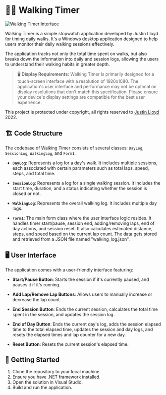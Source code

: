 # 🚶‍♂️ Walking Timer

![Walking Timer Interface](url-to-your-image) 

Walking Timer is a simple stopwatch application developed by Justin Lloyd for timing daily walks. It's a Windows desktop application designed to help users monitor their daily walking sessions effectively. 

The application tracks not only the total time spent on walks, but also breaks down the information into daily and session logs, allowing the users to understand their walking habits in greater depth. 

> 🖥️ **Display Requirements:** Walking Timer is primarily designed for a touch-screen interface with a resolution of 1920x1080. The application's user interface and performance may not be optimal on display resolutions that don't match this specification. Please ensure your device's display settings are compatible for the best user experience.

This project is protected under copyright, all rights reserved to [Justin Lloyd](https://justin-lloyd.com) 2022.

## 🏗️ Code Structure

The codebase of Walking Timer consists of several classes: `DayLog`, `SessionLog`, `WalkingLog`, and `Form1`.

- **`DayLog`**: Represents a log for a day's walk. It includes multiple sessions, each associated with certain parameters such as total laps, speed, steps, and total time.

- **`SessionLog`**: Represents a log for a single walking session. It includes the start time, duration, and a status indicating whether the session is closed or not.

- **`WalkingLog`**: Represents the overall walking log. It includes multiple day logs.

- **`Form1`**: The main form class where the user interface logic resides. It handles timer start/pause, session end, adding/removing laps, end of day actions, and session reset. It also calculates estimated distance, steps, and speed based on the current lap count. The data gets stored and retrieved from a JSON file named "walking_log.json".

## 🖥️ User Interface

The application comes with a user-friendly interface featuring:

- **Start/Pause Button**: Starts the session if it's currently paused, and pauses it if it's running. 

- **Add Lap/Remove Lap Buttons**: Allows users to manually increase or decrease the lap count.

- **End Session Button**: Ends the current session, calculates the total time spent in the session, and updates the session log.

- **End of Day Button**: Ends the current day's log, adds the session elapsed time to the total elapsed time, updates the session and day logs, and resets the elapsed times and lap counter for a new day.

- **Reset Button**: Resets the current session's elapsed time.

## 🚀 Getting Started

1. Clone the repository to your local machine.
2. Ensure you have .NET framework installed.
3. Open the solution in Visual Studio.
4. Build and run the application.
